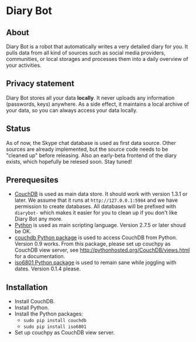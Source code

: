 # Diary Bot

## About

Diary Bot is a robot that automatically writes a very detailed diary for you. It pulls data from all kind of sources such as social media providers, communities, or local storages and processes them into a daily overview of your activities.

## Privacy statement

Diary Bot stores all your data **locally**. It never uploads any information (passwords, keys) anywhere. As a side effect, it maintains a local archive of your data, so you can always access your data locally.

## Status

As of now, the Skype chat database is used as first data source. Other sources are already implemented, but the source code needs to be "cleaned up" before releasing. Also an early-beta frontend of the diary exists, which hopefully be relesed soon. Stay tuned!

## Prerequesites

- [CouchDB](http://couchdb.apache.org) is used as main data store. It should work with version 1.3.1 or later. We assume that it runs at `http://127.0.0.1:5984` and we have permission to create databases. All databases will be prefixed with `diarybot-` which makes it easier for you to clean up if you don't like Diary Bot any more.
- [Python](http://www.python.org) is used as main scripting language. Version 2.7.5 or later shoud be OK.
- [couchdb Python package](https://pypi.python.org/pypi/CouchDB) is used to access CouchDB from Python. Version 0.9 works. From this package, please set up couchpy as CouchDB view server, see http://pythonhosted.org/CouchDB/views.html for a documentation.
- [iso6801 Python package](https://pypi.python.org/pypi/iso8601) is used to remain sane while joggling with dates. Version 0.1.4 please.

## Installation

- Install CouchDB.
- Install Python.
- Install the Python packages:
	- `sudo pip install couchdb`
	- `sudo pip install iso6801`
- Set up couchpy as CouchDB view server.
